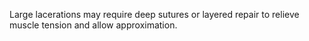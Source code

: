 Large lacerations may require deep sutures or layered repair to relieve muscle tension and allow approximation.